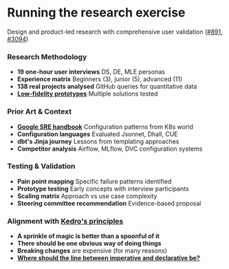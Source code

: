 # Running the research exercise

Design and product-led research with comprehensive user validation ([#891](https://github.com/kedro-org/kedro/issues/891), [#3094](https://github.com/kedro-org/kedro/issues/3094))

<div class="grid grid-cols-2 gap-12 mt-8">
<div class="space-y-8">

<div v-click="1">

### <mdi-magnify/> Research Methodology

<ul class="list-none space-y-1">
<li><mdi-account-group/> <strong>19 one-hour user interviews</strong> DS, DE, MLE personas</li>
<li><mdi-chart-box/> <strong>Experience matrix</strong> Beginners (3), junior (5), advanced (11)</li>
<li><mdi-github/> <strong>138 real projects analysed</strong> GitHub queries for quantitative data</li>
<li><mdi-pencil-ruler/> <strong><a href="https://hamzaoza.github.io/kedro-config-generator/" target="_blank">Low-fidelity prototypes</a></strong> Multiple solutions tested</li>
</ul>

</div>

<div v-click="3">

### <mdi-book-open-page-variant/> Prior Art & Context

<ul class="list-none space-y-1">
<li><mdi-google/> <strong><a href="https://sre.google/workbook/configuration-specifics/" target="_blank">Google SRE handbook</a></strong> Configuration patterns from K8s world</li>
<li><mdi-code-json/> <strong>Configuration languages</strong> Evaluated Jsonnet, Dhall, CUE</li>
<li><mdi-database/> <strong>dbt's Jinja journey</strong> Lessons from templating approaches</li>
<li><mdi-chart-line/> <strong>Competitor analysis</strong> Airflow, MLflow, DVC configuration systems</li>
</ul>

</div>

</div>
<div class="space-y-8">

<div v-click="2">

### <mdi-test-tube/> Testing & Validation

<ul class="list-none space-y-1">
<li><mdi-map-marker/> <strong>Pain point mapping</strong> Specific failure patterns identified</li>
<li><mdi-test-tube/> <strong>Prototype testing</strong> Early concepts with interview participants</li>
<li><mdi-grid/> <strong>Scaling matrix</strong> Approach vs use case complexity</li>
<li><mdi-account-tie/> <strong>Steering committee recommendation</strong> Evidence-based proposal</li>
</ul>

</div>

<div v-click="4">

### <mdi-scale-balance/> Alignment with [Kedro's principles](https://github.com/kedro-org/kedro/wiki/Kedro-Principles)

<ul class="list-none space-y-1">
<li><mdi-magic-staff/> <strong>A sprinkle of magic is better than a spoonful of it</strong></li>
<li><mdi-lightbulb/> <strong>There should be one obvious way of doing things</strong></li>
<li><mdi-school/> <strong>Breaking changes</strong> are expensive (for many reasons)</li>
<li><mdi-scale-balance/> <strong><u>Where should the line between imperative and declarative be?</u></strong></li>
</ul>

</div>

</div>
</div>

<!--
We combined quantitative data with qualitative insights to understand exactly where users were struggling with configuration.
-->